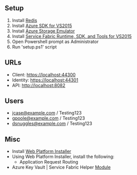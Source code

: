 ## Setup

1. Install [Redis](https://github.com/MSOpenTech/redis/releases/download/win-3.0.501/Redis-x64-3.0.501.msi)
2. Install [Azure SDK for VS2015](https://go.microsoft.com/fwlink/?linkid=518003&clcid=0x409)
3. Install [Azure Storage Emulator](https://go.microsoft.com/fwlink/?linkid=717179&clcid=0x409)
4. Install [Service Fabric Runtime, SDK, and Tools for VS2015](http://www.microsoft.com/web/handlers/webpi.ashx?command=getinstallerredirect&appid=MicrosoftAzure-ServiceFabric-VS2015)
5. Open Powershell prompt as Administrator
6. Run 'setup.ps1' script

## URLs

- Client: [https://localhost:44300](https://localhost:44300)
- Identity: [https://localhost:44301](https://localhost:44301)
- API: [http://localhost:8082](http://localhost:8082)

## Users

- jcase@example.com / Testing123
- gpoole@example.com / Testing123
- dsnuggles@example.com / Testing123

## Misc

- Install [Web Platform Installer](http://go.microsoft.com/fwlink/?LinkId=255386)
- Using Web Platform Installer, install the following:
    - Application Request Routing
- Azure Key Vault | Service Fabric Helper [Module](https://github.com/ChackDan/Service-Fabric/archive/master.zip)